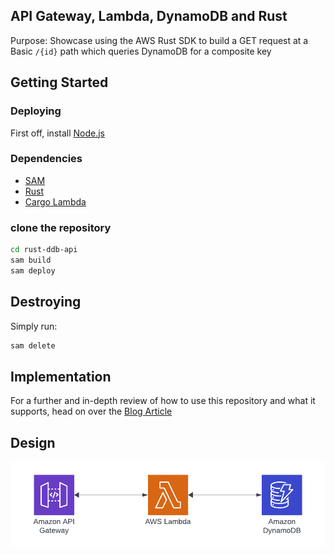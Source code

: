 ## API Gateway, Lambda, DynamoDB and Rust

Purpose: Showcase using the AWS Rust SDK to build a GET request at a Basic `/{id}` path which queries DynamoDB for a composite key

## Getting Started

### Deploying

First off, install [Node.js](https://nodejs.org/en)

### Dependencies

-   [SAM](https://docs.aws.amazon.com/serverless-application-model/latest/developerguide/install-sam-cli.html)
-   [Rust](https://www.rust-lang.org/tools/install)
-   [Cargo Lambda](https://www.cargo-lambda.info/guide/getting-started.html)

### clone the repository

```bash
cd rust-ddb-api
sam build
sam deploy
```

## Destroying

Simply run:

```bash
sam delete
```

## Implementation

For a further and in-depth review of how to use this repository and what it supports, head on over the [Blog Article](https://www.binaryheap.com/api-gateway-lambda-dynamodb-rust/)

## Design

![Rust DDB](./rust_ddb.png)
